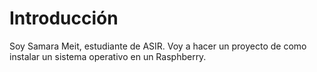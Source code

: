 # Introducción
Soy Samara Meit, estudiante de ASIR. Voy a hacer un proyecto de como instalar un sistema operativo en un Rasphberry. 
